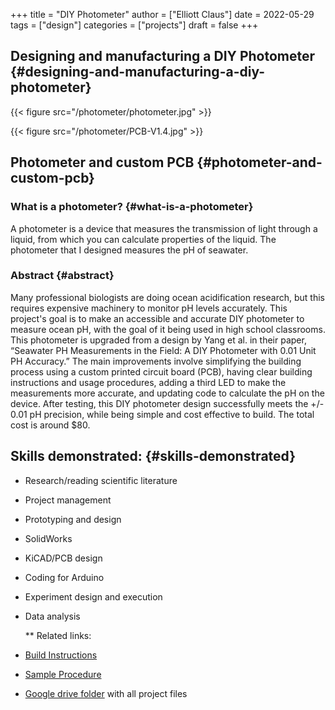 +++
title = "DIY Photometer"
author = ["Elliott Claus"]
date = 2022-05-29
tags = ["design"]
categories = ["projects"]
draft = false
+++

## Designing and manufacturing a DIY Photometer {#designing-and-manufacturing-a-diy-photometer}

{{< figure src="/photometer/photometer.jpg" >}}

{{< figure src="/photometer/PCB-V1.4.jpg" >}}


## Photometer and custom PCB {#photometer-and-custom-pcb}


### What is a photometer? {#what-is-a-photometer}

A photometer is a device that measures the transmission of light
  through a liquid, from which you can calculate properties of the
  liquid. The photometer that I designed measures the pH of
  seawater.


### Abstract {#abstract}

Many professional biologists are doing ocean acidification
research, but this requires expensive machinery to monitor pH
levels accurately. This project's goal is to make an accessible
and accurate DIY photometer to measure ocean pH, with the goal
of it being used in high school classrooms. This photometer is
upgraded from a design by Yang et al. in their paper, “Seawater
PH Measurements in the Field: A DIY Photometer with 0.01 Unit PH
Accuracy.” The main improvements involve simplifying the
building process using a custom printed circuit board (PCB),
having clear building instructions and usage procedures, adding
a third LED to make the measurements more accurate, and updating
code to calculate the pH on the device. After testing, this DIY
photometer design successfully meets the +/- 0.01 pH precision,
while being simple and cost effective to build. The total cost
is around $80.


## Skills demonstrated: {#skills-demonstrated}

-   Research/reading scientific literature
-   Project management
-   Prototyping and design
-   SolidWorks
-   KiCAD/PCB design
-   Coding for Arduino
-   Experiment design and execution
-   Data analysis

    \*\* Related links:

-   [Build Instructions](/photometer/Building-Instructions.pdf)
-   [Sample Procedure](/photometer/DIY-Photometer-Sample-Procedure.pdf)
-   [Google drive folder](https://drive.google.com/drive/folders/12e3psiflYahUNBUbpTbVONxisq1LnBot) with all project files
